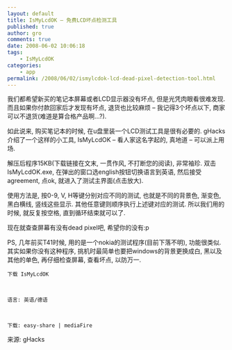 ```yaml
---
layout: default
title: IsMyLcdOK – 免费LCD坏点检测工具
published: true
author: gro
comments: true
date: 2008-06-02 10:06:18
tags:
    - IsMyLcdOK
categories:
    - app
permalink: /2008/06/02/ismylcdok-lcd-dead-pixel-detection-tool.html
---
```

我们都希望新买的笔记本屏幕或者LCD显示器没有坏点, 但是光凭肉眼看很难发现. 而且如果你付款回家后才发现有坏点, 退货也比较麻烦 &#8211; 我记得3个坏点以下, 商家可以不退货(难道是算合格产品啊&#8230;?).

如此说来, 购买笔记本的时候, 在u盘里装一个LCD测试工具是很有必要的. gHacks介绍了一个这样的小工具, IsMyLcdOK &#8211; 看人家这名字起的, 真地道 &#8211; 可以派上用场.

解压后程序15KB(下载链接在文末, 一贯作风, 不打断您的阅读), 非常袖珍. 双击IsMyLcdOK.exe, 在弹出的窗口选english按钮切换语言到英语, 然后接受agreement, 点ok, 就进入了测试主界面(点击放大).

[][1]

使用方法是, 按0-9, V, H等键分别对应不同的测试, 也就是不同的背景色, 渐变色, 黑白横线, 竖线这些显示. 其他任意键则顺序执行上述键对应的测试. 所以我们用的时候, 就反复按空格, 直到循环结束就可以了.

现在就查查屏幕有没有dead pixel吧, 希望你的没有:p

PS, 几年前买T41时候, 用的是一个nokia的测试程序(目前下落不明), 功能很类似. 其实如果你没有这种程序, 挑机时最简单也要把windows的背景更换成白, 黑以及其他的单色, 再仔细检查屏幕, 查看坏点, 以防万一.


  
    下载 IsMyLcdOK
  
  
  
    语言: 英语/德语
  
  
  
    下载: easy-share | mediaFire
  


来源: gHacks

 [1]: http://getfreeware.net/wp-content/uploads/2008/07/2545326444_86bbdd8bb2.jpg
